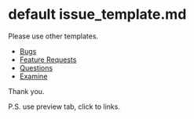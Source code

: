 # default issue_template.md

Please use other templates.

* [Bugs](./new?template=bugs.md)
* [Feature Requests](./new?template=feature.md)
* [Questions](./new?template=question.md)
* [Examine](./new?template=examine.md)

Thank you.

P.S. use preview tab, click to links.

